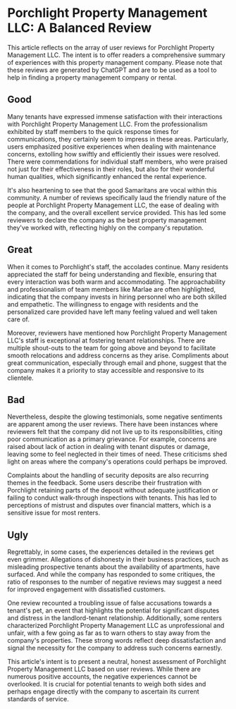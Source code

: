 # Porchlight Property Management LLC: A Balanced Review

This article reflects on the array of user reviews for Porchlight Property Management LLC. The intent is to offer readers a comprehensive summary of experiences with this property management company. Please note that these reviews are generated by ChatGPT and are to be used as a tool to help in finding a property management company or rental.

## Good

Many tenants have expressed immense satisfaction with their interactions with Porchlight Property Management LLC. From the professionalism exhibited by staff members to the quick response times for communications, they certainly seem to impress in these areas. Particularly, users emphasized positive experiences when dealing with maintenance concerns, extolling how swiftly and efficiently their issues were resolved. There were commendations for individual staff members, who were praised not just for their effectiveness in their roles, but also for their wonderful human qualities, which significantly enhanced the rental experience.

It's also heartening to see that the good Samaritans are vocal within this community. A number of reviews specifically laud the friendly nature of the people at Porchlight Property Management LLC, the ease of dealing with the company, and the overall excellent service provided. This has led some reviewers to declare the company as the best property management they've worked with, reflecting highly on the company's reputation.

## Great

When it comes to Porchlight's staff, the accolades continue. Many residents appreciated the staff for being understanding and flexible, ensuring that every interaction was both warm and accommodating. The approachability and professionalism of team members like Marlae are often highlighted, indicating that the company invests in hiring personnel who are both skilled and empathetic. The willingness to engage with residents and the personalized care provided have left many feeling valued and well taken care of.

Moreover, reviewers have mentioned how Porchlight Property Management LLC's staff is exceptional at fostering tenant relationships. There are multiple shout-outs to the team for going above and beyond to facilitate smooth relocations and address concerns as they arise. Compliments about great communication, especially through email and phone, suggest that the company makes it a priority to stay accessible and responsive to its clientele.

## Bad

Nevertheless, despite the glowing testimonials, some negative sentiments are apparent among the user reviews. There have been instances where reviewers felt that the company did not live up to its responsibilities, citing poor communication as a primary grievance. For example, concerns are raised about lack of action in dealing with tenant disputes or damage, leaving some to feel neglected in their times of need. These criticisms shed light on areas where the company's operations could perhaps be improved.

Complaints about the handling of security deposits are also recurring themes in the feedback. Some users describe their frustration with Porchlight retaining parts of the deposit without adequate justification or failing to conduct walk-through inspections with tenants. This has led to perceptions of mistrust and disputes over financial matters, which is a sensitive issue for most renters.

## Ugly

Regrettably, in some cases, the experiences detailed in the reviews get even grimmer. Allegations of dishonesty in their business practices, such as misleading prospective tenants about the availability of apartments, have surfaced. And while the company has responded to some critiques, the ratio of responses to the number of negative reviews may suggest a need for improved engagement with dissatisfied customers.

One review recounted a troubling issue of false accusations towards a tenant's pet, an event that highlights the potential for significant disputes and distress in the landlord-tenant relationship. Additionally, some renters characterized Porchlight Property Management LLC as unprofessional and unfair, with a few going as far as to warn others to stay away from the company's properties. These strong words reflect deep dissatisfaction and signal the necessity for the company to address such concerns earnestly.

This article's intent is to present a neutral, honest assessment of Porchlight Property Management LLC based on user reviews. While there are numerous positive accounts, the negative experiences cannot be overlooked. It is crucial for potential tenants to weigh both sides and perhaps engage directly with the company to ascertain its current standards of service.